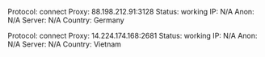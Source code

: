Protocol: connect
Proxy: 88.198.212.91:3128
Status: working
IP: N/A
Anon: N/A
Server: N/A
Country: Germany

Protocol: connect
Proxy: 14.224.174.168:2681
Status: working
IP: N/A
Anon: N/A
Server: N/A
Country: Vietnam

